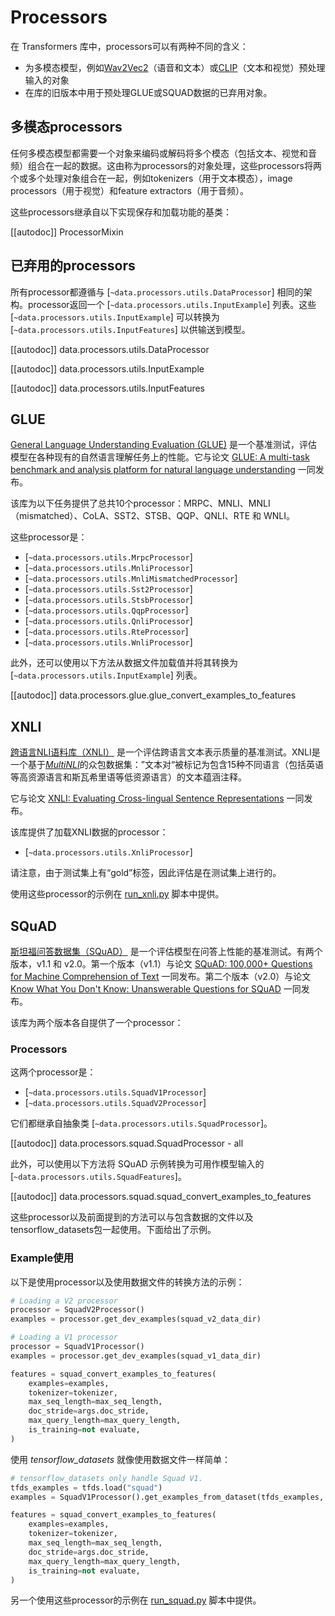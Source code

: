 <!--Copyright 2020 The HuggingFace Team. All rights reserved.

Licensed under the Apache License, Version 2.0 (the "License"); you may not use this file except in compliance with
the License. You may obtain a copy of the License at

http://www.apache.org/licenses/LICENSE-2.0

Unless required by applicable law or agreed to in writing, software distributed under the License is distributed on
an "AS IS" BASIS, WITHOUT WARRANTIES OR CONDITIONS OF ANY KIND, either express or implied. See the License for the
specific language governing permissions and limitations under the License.

⚠️ Note that this file is in Markdown but contain specific syntax for our doc-builder (similar to MDX) that may not be
rendered properly in your Markdown viewer.

-->

# Processors

在 Transformers 库中，processors可以有两种不同的含义：
- 为多模态模型，例如[Wav2Vec2](../model_doc/wav2vec2)（语音和文本）或[CLIP](../model_doc/clip)（文本和视觉）预处理输入的对象
- 在库的旧版本中用于预处理GLUE或SQUAD数据的已弃用对象。

## 多模态processors

任何多模态模型都需要一个对象来编码或解码将多个模态（包括文本、视觉和音频）组合在一起的数据。这由称为processors的对象处理，这些processors将两个或多个处理对象组合在一起，例如tokenizers（用于文本模态），image processors（用于视觉）和feature extractors（用于音频）。

这些processors继承自以下实现保存和加载功能的基类：


[[autodoc]] ProcessorMixin

## 已弃用的processors

所有processor都遵循与 [`~data.processors.utils.DataProcessor`] 相同的架构。processor返回一个 [`~data.processors.utils.InputExample`] 列表。这些 [`~data.processors.utils.InputExample`] 可以转换为 [`~data.processors.utils.InputFeatures`] 以供输送到模型。

[[autodoc]] data.processors.utils.DataProcessor

[[autodoc]] data.processors.utils.InputExample

[[autodoc]] data.processors.utils.InputFeatures

## GLUE

[General Language Understanding Evaluation (GLUE)](https://gluebenchmark.com/) 是一个基准测试，评估模型在各种现有的自然语言理解任务上的性能。它与论文 [GLUE: A multi-task benchmark and analysis platform for natural language understanding](https://openreview.net/pdf?id=rJ4km2R5t7) 一同发布。

该库为以下任务提供了总共10个processor：MRPC、MNLI、MNLI（mismatched）、CoLA、SST2、STSB、QQP、QNLI、RTE 和 WNLI。

这些processor是：

- [`~data.processors.utils.MrpcProcessor`]
- [`~data.processors.utils.MnliProcessor`]
- [`~data.processors.utils.MnliMismatchedProcessor`]
- [`~data.processors.utils.Sst2Processor`]
- [`~data.processors.utils.StsbProcessor`]
- [`~data.processors.utils.QqpProcessor`]
- [`~data.processors.utils.QnliProcessor`]
- [`~data.processors.utils.RteProcessor`]
- [`~data.processors.utils.WnliProcessor`]

此外，还可以使用以下方法从数据文件加载值并将其转换为 [`~data.processors.utils.InputExample`] 列表。

[[autodoc]] data.processors.glue.glue_convert_examples_to_features


## XNLI

[跨语言NLI语料库（XNLI）](https://www.nyu.edu/projects/bowman/xnli/) 是一个评估跨语言文本表示质量的基准测试。XNLI是一个基于[*MultiNLI*](http://www.nyu.edu/projects/bowman/multinli/)的众包数据集：”文本对“被标记为包含15种不同语言（包括英语等高资源语言和斯瓦希里语等低资源语言）的文本蕴涵注释。

它与论文 [XNLI: Evaluating Cross-lingual Sentence Representations](https://arxiv.org/abs/1809.05053) 一同发布。

该库提供了加载XNLI数据的processor：

- [`~data.processors.utils.XnliProcessor`]

请注意，由于测试集上有“gold”标签，因此评估是在测试集上进行的。

使用这些processor的示例在 [run_xnli.py](https://github.com/huggingface/transformers/tree/main/examples/pytorch/text-classification/run_xnli.py) 脚本中提供。


## SQuAD

[斯坦福问答数据集（SQuAD）](https://rajpurkar.github.io/SQuAD-explorer//) 是一个评估模型在问答上性能的基准测试。有两个版本，v1.1 和 v2.0。第一个版本（v1.1）与论文 [SQuAD: 100,000+ Questions for Machine Comprehension of Text](https://arxiv.org/abs/1606.05250) 一同发布。第二个版本（v2.0）与论文 [Know What You Don't Know: Unanswerable Questions for SQuAD](https://arxiv.org/abs/1806.03822) 一同发布。

该库为两个版本各自提供了一个processor：

### Processors

这两个processor是：

- [`~data.processors.utils.SquadV1Processor`]
- [`~data.processors.utils.SquadV2Processor`]

它们都继承自抽象类 [`~data.processors.utils.SquadProcessor`]。

[[autodoc]] data.processors.squad.SquadProcessor
    - all

此外，可以使用以下方法将 SQuAD 示例转换为可用作模型输入的 [`~data.processors.utils.SquadFeatures`]。

[[autodoc]] data.processors.squad.squad_convert_examples_to_features


这些processor以及前面提到的方法可以与包含数据的文件以及tensorflow_datasets包一起使用。下面给出了示例。


### Example使用

以下是使用processor以及使用数据文件的转换方法的示例：

```python
# Loading a V2 processor
processor = SquadV2Processor()
examples = processor.get_dev_examples(squad_v2_data_dir)

# Loading a V1 processor
processor = SquadV1Processor()
examples = processor.get_dev_examples(squad_v1_data_dir)

features = squad_convert_examples_to_features(
    examples=examples,
    tokenizer=tokenizer,
    max_seq_length=max_seq_length,
    doc_stride=args.doc_stride,
    max_query_length=max_query_length,
    is_training=not evaluate,
)
```

使用 *tensorflow_datasets* 就像使用数据文件一样简单：

```python
# tensorflow_datasets only handle Squad V1.
tfds_examples = tfds.load("squad")
examples = SquadV1Processor().get_examples_from_dataset(tfds_examples, evaluate=evaluate)

features = squad_convert_examples_to_features(
    examples=examples,
    tokenizer=tokenizer,
    max_seq_length=max_seq_length,
    doc_stride=args.doc_stride,
    max_query_length=max_query_length,
    is_training=not evaluate,
)
```

另一个使用这些processor的示例在 [run_squad.py](https://github.com/huggingface/transformers/tree/main/examples/legacy/question-answering/run_squad.py) 脚本中提供。